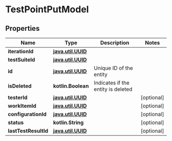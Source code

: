 
# TestPointPutModel

## Properties
| Name | Type | Description | Notes |
| ------------ | ------------- | ------------- | ------------- |
| **iterationId** | [**java.util.UUID**](java.util.UUID.md) |  |  |
| **testSuiteId** | [**java.util.UUID**](java.util.UUID.md) |  |  |
| **id** | [**java.util.UUID**](java.util.UUID.md) | Unique ID of the entity |  |
| **isDeleted** | **kotlin.Boolean** | Indicates if the entity is deleted |  |
| **testerId** | [**java.util.UUID**](java.util.UUID.md) |  |  [optional] |
| **workItemId** | [**java.util.UUID**](java.util.UUID.md) |  |  [optional] |
| **configurationId** | [**java.util.UUID**](java.util.UUID.md) |  |  [optional] |
| **status** | **kotlin.String** |  |  [optional] |
| **lastTestResultId** | [**java.util.UUID**](java.util.UUID.md) |  |  [optional] |



